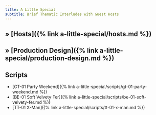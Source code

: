 ```yaml
---
title: A Little Special
subtitle: Brief Thematic Interludes with Guest Hosts
---
```

## &raquo; [Hosts]({% link a-little-special/hosts.md %})

## &raquo; [Production Design]({% link a-little-special/production-design.md %})

## Scripts

- [GT-01 Party Weekend]({% link a-little-special/scripts/gt-01-party-weekend.md %})
- [BE-01 Soft Velvety Fer]({% link a-little-special/scripts/be-01-soft-velvety-fer.md %})
- [TT-01 X-Man]({% link a-little-special/scripts/tt-01-x-man.md %})
